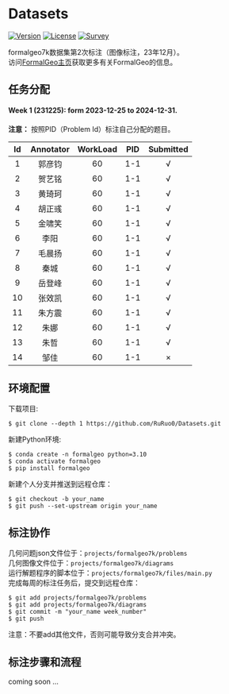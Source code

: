 # Datasets

[![Version](https://img.shields.io/badge/Version-0.0.1-brightgreen)](https://github.com/FormalGeo/Datasets)
[![License](https://img.shields.io/badge/License-MIT-green)](https://opensource.org/licenses/MIT)
[![Survey](https://img.shields.io/badge/Survey-FormalGeo-blue)](https://github.com/FormalGeo/FormalGeo)

formalgeo7k数据集第2次标注（图像标注，23年12月）。  
访问[FormalGeo主页](https://formalgeo.github.io/)获取更多有关FormalGeo的信息。

## 任务分配

#### Week 1 (231225): form 2023-12-25 to 2024-12-31.

**注意：** 按照PID（Problem Id）标注自己分配的题目。

| Id | Annotator | WorkLoad | PID | Submitted |
|:--:|:---------:|:--------:|:---:|:---------:|
| 1  |    郭彦钧    |    60    | 1-1 |     √     |
| 2  |    贺艺铭    |    60    | 1-1 |     √     |
| 3  |    黄琦珂    |    60    | 1-1 |     √     |
| 4  |    胡正彧    |    60    | 1-1 |     √     |
| 5  |    金啸笑    |    60    | 1-1 |     √     |
| 6  |    李阳     |    60    | 1-1 |     √     |
| 7  |    毛晨扬    |    60    | 1-1 |     √     |
| 8  |    秦城     |    60    | 1-1 |     √     |
| 9  |    岳登峰    |    60    | 1-1 |     √     |
| 10 |    张效凯    |    60    | 1-1 |     √     |
| 11 |    朱方震    |    60    | 1-1 |     √     |
| 12 |    朱娜     |    60    | 1-1 |     √     |
| 13 |    朱哲     |    60    | 1-1 |     √     |
| 14 |    邹佳     |    60    | 1-1 |     ×     |

## 环境配置

下载项目:

    $ git clone --depth 1 https://github.com/RuRuo0/Datasets.git

新建Python环境:

    $ conda create -n formalgeo python=3.10
    $ conda activate formalgeo
    $ pip install formalgeo

新建个人分支并推送到远程仓库：

    $ git checkout -b your_name
    $ git push --set-upstream origin your_name

## 标注协作

几何问题json文件位于：`projects/formalgeo7k/problems`  
几何图像文件位于：`projects/formalgeo7k/diagrams`  
运行解题程序的脚本位于：`projects/formalgeo7k/files/main.py`  
完成每周的标注任务后，提交到远程仓库：

    $ git add projects/formalgeo7k/problems
    $ git add projects/formalgeo7k/diagrams
    $ git commit -m "your_name week_number"
    $ git push

注意：不要add其他文件，否则可能导致分支合并冲突。

## 标注步骤和流程

coming soon ...